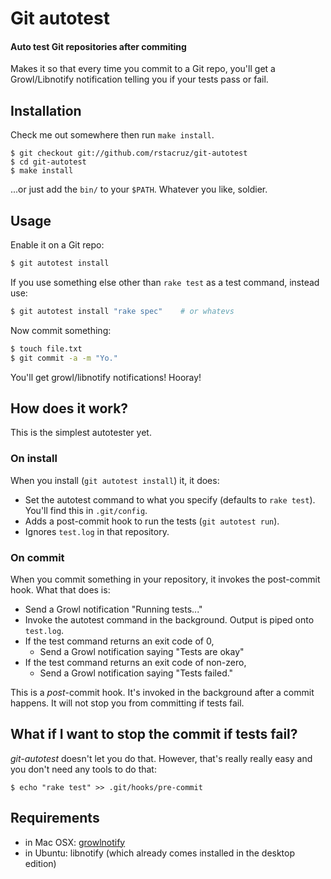 # Git autotest
#### Auto test Git repositories after commiting

Makes it so that every time you commit to a Git repo, you'll get a 
Growl/Libnotify notification telling you if your tests pass or fail.

Installation
------------

Check me out somewhere then run `make install`.

    $ git checkout git://github.com/rstacruz/git-autotest
    $ cd git-autotest
    $ make install

...or just add the `bin/` to your `$PATH`. Whatever you like, soldier.

Usage
-----

Enable it on a Git repo:

``` bash
$ git autotest install
```

If you use something else other than `rake test` as a test command, instead use:

``` bash
$ git autotest install "rake spec"    # or whatevs
```

Now commit something:

``` bash
$ touch file.txt
$ git commit -a -m "Yo."
```

You'll get growl/libnotify notifications! Hooray!

How does it work?
-----------------

This is the simplest autotester yet.

### On install

When you install (`git autotest install`) it, it does:

 - Set the autotest command to what you specify (defaults to `rake test`).
 You'll find this in `.git/config`.
 - Adds a post-commit hook to run the tests (`git autotest run`).
 - Ignores `test.log` in that repository.

### On commit

When you commit something in your repository, it invokes the post-commit hook.
What that does is:

 - Send a Growl notification "Running tests..."
 - Invoke the autotest command in the background. Output is piped onto 
 `test.log`.
 - If the test command returns an exit code of 0,
    - Send a Growl notification saying "Tests are okay"
 - If the test command returns an exit code of non-zero,
    - Send a Growl notification saying "Tests failed."

This is a *post*-commit hook. It's invoked in the background after a commit 
happens. It will not stop you from committing if tests fail.

What if I want to stop the commit if tests fail?
------------------------------------------------

*git-autotest* doesn't let you do that. However, that's really really easy and 
you don't need any tools to do that:

``` shell
$ echo "rake test" >> .git/hooks/pre-commit
```


Requirements
------------

  - in Mac OSX: [growlnotify][growlnotify]
  - in Ubuntu: libnotify (which already comes installed in the desktop edition)

[growlnotify]: http://growl.info/extras.php#growlnotify
